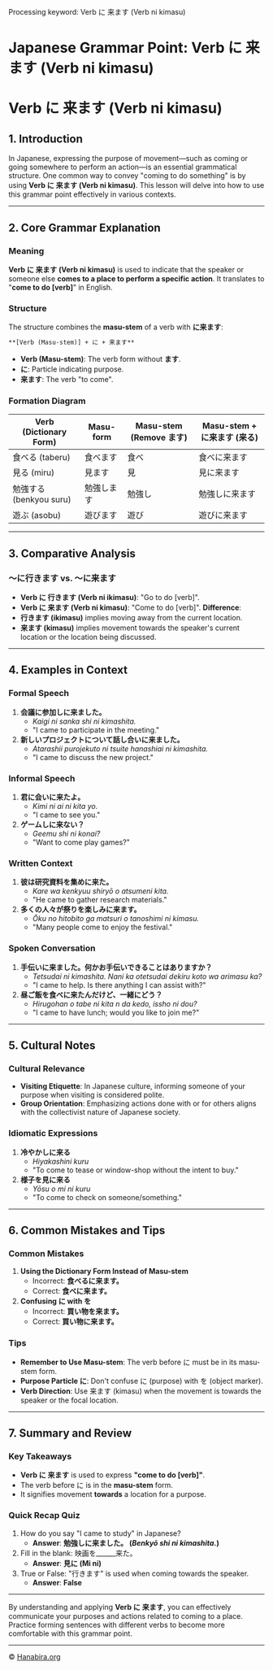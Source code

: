 Processing keyword: Verb に 来ます (Verb ni kimasu)
# Japanese Grammar Point: Verb に 来ます (Verb ni kimasu)
# Verb に 来ます (Verb ni kimasu)
## 1. Introduction
In Japanese, expressing the purpose of movement—such as coming or going somewhere to perform an action—is an essential grammatical structure. One common way to convey "coming to do something" is by using **Verb に 来ます (Verb ni kimasu)**. This lesson will delve into how to use this grammar point effectively in various contexts.

---
## 2. Core Grammar Explanation
### Meaning
**Verb に 来ます (Verb ni kimasu)** is used to indicate that the speaker or someone else **comes to a place to perform a specific action**. It translates to "**come to do [verb]**" in English.
### Structure
The structure combines the **masu-stem** of a verb with **に来ます**:
```markdown
**[Verb (Masu-stem)] + に + 来ます**
```
- **Verb (Masu-stem)**: The verb form without **ます**.
- **に**: Particle indicating purpose.
- **来ます**: The verb "to come".
### Formation Diagram
| Verb (Dictionary Form) | Masu-form | Masu-stem (Remove ます) | Masu-stem + に来ます (来る) |
|------------------------|-----------|------------------------|----------------------------|
| 食べる (taberu)         | 食べます   | 食べ                   | 食べに来ます               |
| 見る (miru)             | 見ます     | 見                     | 見に来ます                 |
| 勉強する (benkyou suru) | 勉強します | 勉強し                 | 勉強しに来ます             |
| 遊ぶ (asobu)           | 遊びます   | 遊び                   | 遊びに来ます               |
---
## 3. Comparative Analysis
### ～に行きます vs. ～に来ます
- **Verb に 行きます (Verb ni ikimasu)**: "Go to do [verb]".
- **Verb に 来ます (Verb ni kimasu)**: "Come to do [verb]".
**Difference**:
- **行きます (ikimasu)** implies moving away from the current location.
- **来ます (kimasu)** implies movement towards the speaker's current location or the location being discussed.
---
## 4. Examples in Context
### Formal Speech
1. **会議に参加しに来ました。**
   - *Kaigi ni sanka shi ni kimashita.*
   - "I came to participate in the meeting."
2. **新しいプロジェクトについて話し合いに来ました。**
   - *Atarashii purojekuto ni tsuite hanashiai ni kimashita.*
   - "I came to discuss the new project."
### Informal Speech
1. **君に会いに来たよ。**
   - *Kimi ni ai ni kita yo.*
   - "I came to see you."
2. **ゲームしに来ない？**
   - *Geemu shi ni konai?*
   - "Want to come play games?"
### Written Context
1. **彼は研究資料を集めに来た。**
   - *Kare wa kenkyuu shiryō o atsumeni kita.*
   - "He came to gather research materials."
2. **多くの人々が祭りを楽しみに来ます。**
   - *Ōku no hitobito ga matsuri o tanoshimi ni kimasu.*
   - "Many people come to enjoy the festival."
### Spoken Conversation
1. **手伝いに来ました。何かお手伝いできることはありますか？**
   - *Tetsudai ni kimashita. Nani ka otetsudai dekiru koto wa arimasu ka?*
   - "I came to help. Is there anything I can assist with?"
2. **昼ご飯を食べに来たんだけど、一緒にどう？**
   - *Hirugohan o tabe ni kita n da kedo, issho ni dou?*
   - "I came to have lunch; would you like to join me?"
---
## 5. Cultural Notes
### Cultural Relevance
- **Visiting Etiquette**: In Japanese culture, informing someone of your purpose when visiting is considered polite.
- **Group Orientation**: Emphasizing actions done with or for others aligns with the collectivist nature of Japanese society.
### Idiomatic Expressions
1. **冷やかしに来る**
   - *Hiyakashini kuru*
   - "To come to tease or window-shop without the intent to buy."
2. **様子を見に来る**
   - *Yōsu o mi ni kuru*
   - "To come to check on someone/something."
---
## 6. Common Mistakes and Tips
### Common Mistakes
1. **Using the Dictionary Form Instead of Masu-stem**
   - Incorrect: **食べるに来ます。**
   - Correct: **食べに来ます。**
2. **Confusing に with を**
   - Incorrect: **買い物を来ます。**
   - Correct: **買い物に来ます。**
### Tips
- **Remember to Use Masu-stem**: The verb before に must be in its masu-stem form.
- **Purpose Particle に**: Don't confuse に (purpose) with を (object marker).
- **Verb Direction**: Use 来ます (kimasu) when the movement is towards the speaker or the focal location.
---
## 7. Summary and Review
### Key Takeaways
- **Verb に 来ます** is used to express **"come to do [verb]"**.
- The verb before に is in the **masu-stem** form.
- It signifies movement **towards** a location for a purpose.
### Quick Recap Quiz
1. How do you say "I came to study" in Japanese?
   - **Answer**: **勉強しに来ました。 (*Benkyō shi ni kimashita.*)**
2. Fill in the blank: 映画を______来た。
   - **Answer**: **見に (Mi ni)**
3. True or False: "行きます" is used when coming towards the speaker.
   - **Answer**: **False**
---
By understanding and applying **Verb に 来ます**, you can effectively communicate your purposes and actions related to coming to a place. Practice forming sentences with different verbs to become more comfortable with this grammar point.


---

© [Hanabira.org](https://hanabira.org)
